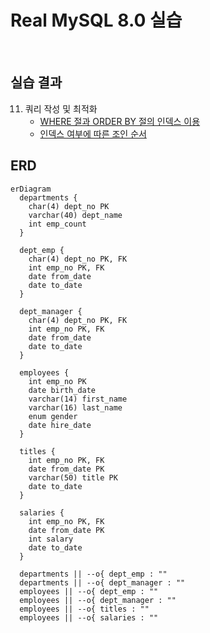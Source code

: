 # Real MySQL 8.0 실습

<br/>

## 실습 결과

11. 쿼리 작성 및 최적화
    - [WHERE 절과 ORDER BY 절의 인덱스 이용](https://github.com/kimdev0206/realmysql80/wiki/WHERE-%EC%A0%88%EA%B3%BC-ORDER-BY-%EC%A0%88%EC%9D%98-%EC%9D%B8%EB%8D%B1%EC%8A%A4-%EC%9D%B4%EC%9A%A9)
    - [인덱스 여부에 따른 조인 순서](https://github.com/kimdev0206/realmysql80/wiki/%EC%9D%B8%EB%8D%B1%EC%8A%A4-%EC%97%AC%EB%B6%80%EC%97%90-%EB%94%B0%EB%A5%B8-%EC%A1%B0%EC%9D%B8-%EC%88%9C%EC%84%9C)

## ERD

```mermaid
erDiagram
  departments {
    char(4) dept_no PK
    varchar(40) dept_name
    int emp_count
  }

  dept_emp {
    char(4) dept_no PK, FK
    int emp_no PK, FK
    date from_date
    date to_date
  }

  dept_manager {
    char(4) dept_no PK, FK
    int emp_no PK, FK
    date from_date
    date to_date
  }

  employees {
    int emp_no PK
    date birth_date
    varchar(14) first_name
    varchar(16) last_name
    enum gender
    date hire_date
  }

  titles {
    int emp_no PK, FK
    date from_date PK
    varchar(50) title PK
    date to_date
  }

  salaries {
    int emp_no PK, FK
    date from_date PK
    int salary
    date to_date
  }

  departments || --o{ dept_emp : ""
  departments || --o{ dept_manager : ""
  employees || --o{ dept_emp : ""
  employees || --o{ dept_manager : ""
  employees || --o{ titles : ""
  employees || --o{ salaries : ""
```
